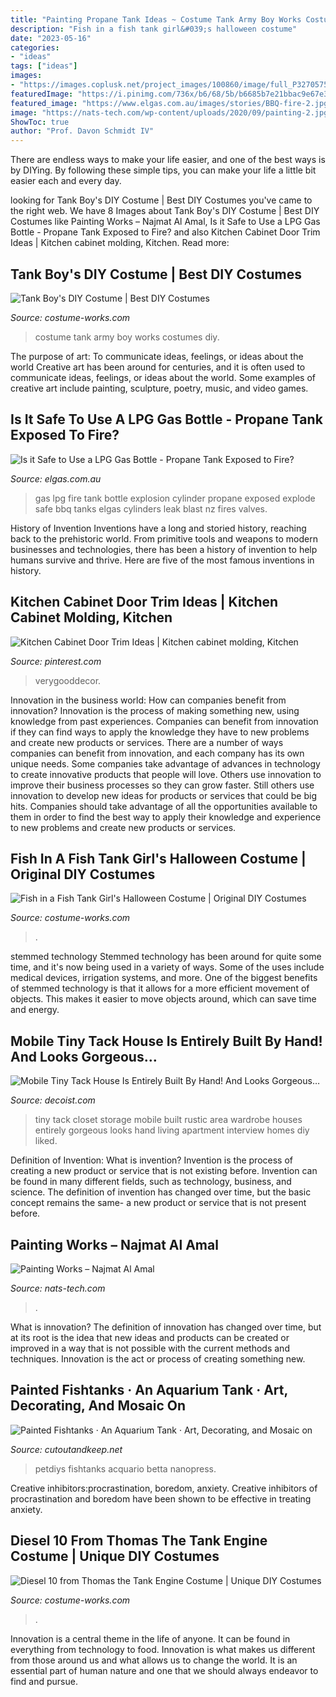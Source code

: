 ```yaml
---
title: "Painting Propane Tank Ideas ~ Costume Tank Army Boy Works Costumes Diy"
description: "Fish in a fish tank girl&#039;s halloween costume"
date: "2023-05-16"
categories:
- "ideas"
tags: ["ideas"]
images:
- "https://images.coplusk.net/project_images/100860/image/full_P3270575_1312979499.jpg"
featuredImage: "https://i.pinimg.com/736x/b6/68/5b/b6685b7e21bbac9e67e3822aa7a47dc9.jpg"
featured_image: "https://www.elgas.com.au/images/stories/BBQ-fire-2.jpg"
image: "https://nats-tech.com/wp-content/uploads/2020/09/painting-2.jpg"
ShowToc: true
author: "Prof. Davon Schmidt IV"
---
```



There are endless ways to make your life easier, and one of the best ways is by DIYing. By following these simple tips, you can make your life a little bit easier each and every day.

	

		
looking for Tank Boy&#039;s DIY Costume | Best DIY Costumes you've came to the right web. We have 8 Images about Tank Boy&#039;s DIY Costume | Best DIY Costumes like Painting Works – Najmat Al Amal, Is it Safe to Use a LPG Gas Bottle - Propane Tank Exposed to Fire? and also Kitchen Cabinet Door Trim Ideas | Kitchen cabinet molding, Kitchen. Read more:
		
    
## Tank Boy&#039;s DIY Costume | Best DIY Costumes

<img loading=lazy src="https://photos.costume-works.com/full/tank_boy.jpg" onerror="this.onerror=null;this.src='https://tse2.mm.bing.net/th?id=OIP.fp0i8TdVwYX921vYW3HXdwHaH3&amp;pid=15.1';" alt="Tank Boy&#039;s DIY Costume | Best DIY Costumes">

_Source: costume-works.com_

>costume tank army boy works costumes diy. 

	

The purpose of art: To communicate ideas, feelings, or ideas about the world
Creative art has been around for centuries, and it is often used to communicate ideas, feelings, or ideas about the world. Some examples of creative art include painting, sculpture, poetry, music, and video games.

    
## Is It Safe To Use A LPG Gas Bottle - Propane Tank Exposed To Fire?

<img loading=lazy src="https://www.elgas.com.au/images/stories/BBQ-fire-2.jpg" onerror="this.onerror=null;this.src='https://tse2.mm.bing.net/th?id=OIP.6m6hzdxGb7ZIyQxwGECEAQAAAA&amp;pid=15.1';" alt="Is it Safe to Use a LPG Gas Bottle - Propane Tank Exposed to Fire?">

_Source: elgas.com.au_

>gas lpg fire tank bottle explosion cylinder propane exposed explode safe bbq tanks elgas cylinders leak blast nz fires valves. 

	

History of Invention
Inventions have a long and storied history, reaching back to the prehistoric world. From primitive tools and weapons to modern businesses and technologies, there has been a history of invention to help humans survive and thrive. Here are five of the most famous inventions in history.

    
## Kitchen Cabinet Door Trim Ideas | Kitchen Cabinet Molding, Kitchen

<img loading=lazy src="https://i.pinimg.com/736x/b6/68/5b/b6685b7e21bbac9e67e3822aa7a47dc9.jpg" onerror="this.onerror=null;this.src='https://tse3.mm.bing.net/th?id=OIP.kf3J75wqCMxhMSeOqgmgYQHaER&amp;pid=15.1';" alt="Kitchen Cabinet Door Trim Ideas | Kitchen cabinet molding, Kitchen">

_Source: pinterest.com_

>verygooddecor. 

	

Innovation in the business world: How can companies benefit from innovation?
Innovation is the process of making something new, using knowledge from past experiences. Companies can benefit from innovation if they can find ways to apply the knowledge they have to new problems and create new products or services. There are a number of ways companies can benefit from innovation, and each company has its own unique needs. Some companies take advantage of advances in technology to create innovative products that people will love. Others use innovation to improve their business processes so they can grow faster. Still others use innovation to develop new ideas for products or services that could be big hits. Companies should take advantage of all the opportunities available to them in order to find the best way to apply their knowledge and experience to new problems and create new products or services.

    
## Fish In A Fish Tank Girl&#039;s Halloween Costume | Original DIY Costumes

<img loading=lazy src="https://photos.costume-works.com/full/fish_in_a_fish_tank_girl.jpg" onerror="this.onerror=null;this.src='https://tse3.mm.bing.net/th?id=OIP.SzlpkpdGsMZ5Soi4ZS76nAHaKT&amp;pid=15.1';" alt="Fish in a Fish Tank Girl&#039;s Halloween Costume | Original DIY Costumes">

_Source: costume-works.com_

>. 

	

stemmed technology
Stemmed technology has been around for quite some time, and it's now being used in a variety of ways. Some of the uses include medical devices, irrigation systems, and more. One of the biggest benefits of stemmed technology is that it allows for a more efficient movement of objects. This makes it easier to move objects around, which can save time and energy.

    
## Mobile Tiny Tack House Is Entirely Built By Hand! And Looks Gorgeous…

<img loading=lazy src="http://cdn.decoist.com/wp-content/uploads/2013/12/savvy-wardrobe-and-storage-area.jpg" onerror="this.onerror=null;this.src='https://tse1.mm.bing.net/th?id=OIP.ORIx8ZAGSYw-A-dzECaWmQHaLI&amp;pid=15.1';" alt="Mobile Tiny Tack House Is Entirely Built By Hand! And Looks Gorgeous…">

_Source: decoist.com_

>tiny tack closet storage mobile built rustic area wardrobe houses entirely gorgeous looks hand living apartment interview homes diy liked. 

	

Definition of Invention: What is invention?
Invention is the process of creating a new product or service that is not existing before. Invention can be found in many different fields, such as technology, business, and science. The definition of invention has changed over time, but the basic concept remains the same- a new product or service that is not present before.

    
## Painting Works – Najmat Al Amal

<img loading=lazy src="https://nats-tech.com/wp-content/uploads/2020/09/painting-2.jpg" onerror="this.onerror=null;this.src='https://tse2.mm.bing.net/th?id=OIP.Y3JF4bl6fhJcGI7yffp0vwHaFj&amp;pid=15.1';" alt="Painting Works – Najmat Al Amal">

_Source: nats-tech.com_

>. 

	

What is innovation?
The definition of innovation has changed over time, but at its root is the idea that new ideas and products can be created or improved in a way that is not possible with the current methods and techniques. Innovation is the act or process of creating something new.

    
## Painted Fishtanks · An Aquarium Tank · Art, Decorating, And Mosaic On

<img loading=lazy src="https://images.coplusk.net/project_images/100860/image/full_P3270575_1312979499.jpg" onerror="this.onerror=null;this.src='https://tse3.mm.bing.net/th?id=OIP.1wEMuC5NHoGZraayGIIj-AHaFj&amp;pid=15.1';" alt="Painted Fishtanks · An Aquarium Tank · Art, Decorating, and Mosaic on">

_Source: cutoutandkeep.net_

>petdiys fishtanks acquario betta nanopress. 

	

Creative inhibitors:procrastination, boredom, anxiety.
Creative inhibitors of procrastination and boredom have been shown to be effective in treating anxiety.

    
## Diesel 10 From Thomas The Tank Engine Costume | Unique DIY Costumes

<img loading=lazy src="https://photos.costume-works.com/full/diesel_10_from_thomas_the_tank_engine2.jpg" onerror="this.onerror=null;this.src='https://tse2.mm.bing.net/th?id=OIP.J17EBZmjCuPPon6tWMJ79wHaLq&amp;pid=15.1';" alt="Diesel 10 from Thomas the Tank Engine Costume | Unique DIY Costumes">

_Source: costume-works.com_

>. 

	

Innovation is a central theme in the life of anyone. It can be found in everything from technology to food. Innovation is what makes us different from those around us and what allows us to change the world. It is an essential part of human nature and one that we should always endeavor to find and pursue.

